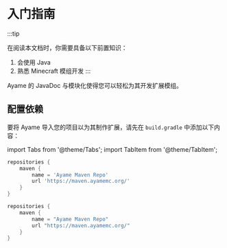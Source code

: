 # 入门指南
:::tip

在阅读本文档时，你需要具备以下前置知识：

1. 会使用 Java 
2. 熟悉 Minecraft 模组开发
:::

Ayame 的 JavaDoc 与模块化使得您可以轻松为其开发扩展模组。

## 配置依赖
要将 Ayame 导入您的项目以为其制作扩展，请先在 `build.gradle` 中添加以下内容：

import Tabs from '@theme/Tabs';
import TabItem from '@theme/TabItem';

<Tabs>
<TabItem value="groovy" label="Groovy">

```groovy title="build.gradle"
repositories {
    maven {
        name = 'Ayame Maven Repo'
        url 'https://maven.ayamemc.org/'
    }
}
```

</TabItem>
<TabItem value="kotlin" label="Kotlin">

```kotlin title="build.gradle.kts"
repositories {
    maven {
        name = "Ayame Maven Repo"
        url "https://maven.ayamemc.org/"
    }
}
```

</TabItem>
</Tabs>